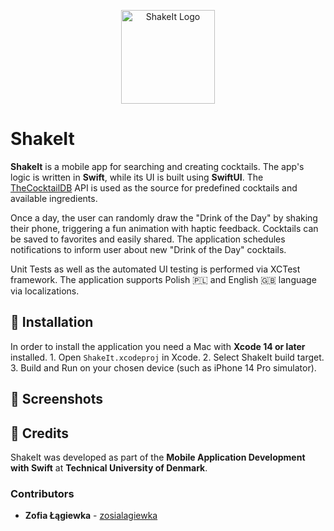 <p align="center">
    <img width="150" alt="ShakeIt Logo" src="">
</p>

# ShakeIt 
**ShakeIt** is a mobile app for searching and creating cocktails. The app's logic is written in **Swift**, while its UI is built using **SwiftUI**. The [TheCocktailDB](https://www.thecocktaildb.com/api.php) API is used as the source for predefined cocktails and available ingredients.

Once a day, the user can randomly draw the "Drink of the Day" by shaking their phone, triggering a fun animation with haptic feedback. Cocktails can be saved to favorites and easily shared. The application schedules notifications to inform user about new "Drink of the Day" cocktails.

Unit Tests as well as the automated UI testing is performed via XCTest framework. The application supports Polish 🇵🇱 and English 🇬🇧 language via localizations. 

## 🔨 Installation
In order to install the application you need a Mac with **Xcode 14 or later** installed.
    1. Open `ShakeIt.xcodeproj` in Xcode.
    2. Select ShakeIt build target. 
    3. Build and Run on your chosen device (such as iPhone 14 Pro simulator).

## 📸 Screenshots


## 📄 Credits
ShakeIt was developed as part of the **Mobile Application Development with Swift** at **Technical University of Denmark**.

### Contributors
- **Zofia Łągiewka** - [zosialagiewka](https://github.com/zosialagiewka)
